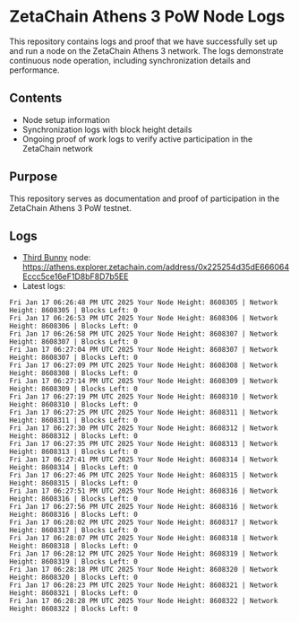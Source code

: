 # ZetaChain Athens 3 PoW Node Logs
This repository contains logs and proof that we have successfully set up and run a node on the ZetaChain Athens 3 network. The logs demonstrate continuous node operation, including synchronization details and performance.

## Contents
- Node setup information
- Synchronization logs with block height details
- Ongoing proof of work logs to verify active participation in the ZetaChain network

## Purpose
This repository serves as documentation and proof of participation in the ZetaChain Athens 3 PoW testnet.

## Logs

- [Third Bunny](https://thirdbunny.xyz/) node: https://athens.explorer.zetachain.com/address/0x225254d35dE666064Eccc5ce16eF1D8bF8D7b5EE
- Latest logs:
```
Fri Jan 17 06:26:48 PM UTC 2025 Your Node Height: 8608305 | Network Height: 8608305 | Blocks Left: 0
Fri Jan 17 06:26:53 PM UTC 2025 Your Node Height: 8608306 | Network Height: 8608306 | Blocks Left: 0
Fri Jan 17 06:26:58 PM UTC 2025 Your Node Height: 8608307 | Network Height: 8608307 | Blocks Left: 0
Fri Jan 17 06:27:04 PM UTC 2025 Your Node Height: 8608307 | Network Height: 8608307 | Blocks Left: 0
Fri Jan 17 06:27:09 PM UTC 2025 Your Node Height: 8608308 | Network Height: 8608308 | Blocks Left: 0
Fri Jan 17 06:27:14 PM UTC 2025 Your Node Height: 8608309 | Network Height: 8608309 | Blocks Left: 0
Fri Jan 17 06:27:19 PM UTC 2025 Your Node Height: 8608310 | Network Height: 8608310 | Blocks Left: 0
Fri Jan 17 06:27:25 PM UTC 2025 Your Node Height: 8608311 | Network Height: 8608311 | Blocks Left: 0
Fri Jan 17 06:27:30 PM UTC 2025 Your Node Height: 8608312 | Network Height: 8608312 | Blocks Left: 0
Fri Jan 17 06:27:35 PM UTC 2025 Your Node Height: 8608313 | Network Height: 8608313 | Blocks Left: 0
Fri Jan 17 06:27:41 PM UTC 2025 Your Node Height: 8608314 | Network Height: 8608314 | Blocks Left: 0
Fri Jan 17 06:27:46 PM UTC 2025 Your Node Height: 8608315 | Network Height: 8608315 | Blocks Left: 0
Fri Jan 17 06:27:51 PM UTC 2025 Your Node Height: 8608316 | Network Height: 8608316 | Blocks Left: 0
Fri Jan 17 06:27:56 PM UTC 2025 Your Node Height: 8608316 | Network Height: 8608316 | Blocks Left: 0
Fri Jan 17 06:28:02 PM UTC 2025 Your Node Height: 8608317 | Network Height: 8608317 | Blocks Left: 0
Fri Jan 17 06:28:07 PM UTC 2025 Your Node Height: 8608318 | Network Height: 8608318 | Blocks Left: 0
Fri Jan 17 06:28:12 PM UTC 2025 Your Node Height: 8608319 | Network Height: 8608319 | Blocks Left: 0
Fri Jan 17 06:28:18 PM UTC 2025 Your Node Height: 8608320 | Network Height: 8608320 | Blocks Left: 0
Fri Jan 17 06:28:23 PM UTC 2025 Your Node Height: 8608321 | Network Height: 8608321 | Blocks Left: 0
Fri Jan 17 06:28:28 PM UTC 2025 Your Node Height: 8608322 | Network Height: 8608322 | Blocks Left: 0
```
